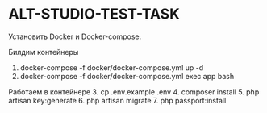 # ALT-STUDIO-TEST-TASK
Установить Docker и Docker-compose.
  
  
  Билдим контейнеры
1. docker-compose -f docker/docker-compose.yml up -d 
2. docker-compose -f docker/docker-compose.yml exec app bash
 
 
 Работаем в контейнере
3. cp .env.example .env
4. composer install
5. php artisan key:generate
6. php artisan migrate
7. php passport:install
